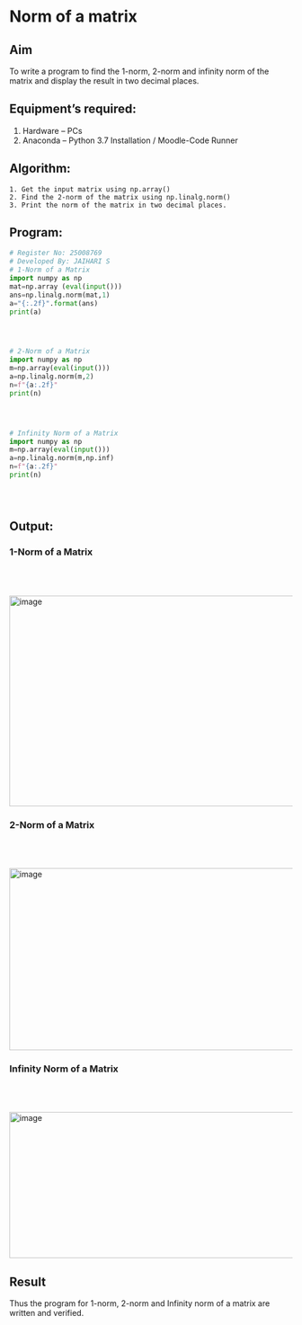 # Norm of a matrix
## Aim
To write a program to find the 1-norm, 2-norm and infinity norm of the matrix and display the result in two decimal places.
## Equipment’s required:
1.	Hardware – PCs
2.	Anaconda – Python 3.7 Installation / Moodle-Code Runner
## Algorithm:
	1. Get the input matrix using np.array()   
    2. Find the 2-norm of the matrix using np.linalg.norm()
	3. Print the norm of the matrix in two decimal places.
## Program:
```Python
# Register No: 25008769
# Developed By: JAIHARI S
# 1-Norm of a Matrix
import numpy as np
mat=np.array (eval(input()))
ans=np.linalg.norm(mat,1)
a="{:.2f}".format(ans)
print(a)




# 2-Norm of a Matrix
import numpy as np
m=np.array(eval(input()))
a=np.linalg.norm(m,2)
n=f"{a:.2f}"
print(n)




# Infinity Norm of a Matrix
import numpy as np
m=np.array(eval(input()))
a=np.linalg.norm(m,np.inf)
n=f"{a:.2f}"
print(n)





```
## Output:
### 1-Norm of a Matrix
<br>
<br>
<br>
<img width="1352" height="375" alt="image" src="https://github.com/user-attachments/assets/a57b36dc-1f2f-4f9d-af4f-8be0cd7de754" />

### 2-Norm of a Matrix
<br>
<br>
<br>
<img width="863" height="324" alt="image" src="https://github.com/user-attachments/assets/069fe127-0be0-4b78-b7f9-ffa6f3133bbf" />

### Infinity Norm of a Matrix
<br>
<br>
<br>
<img width="775" height="260" alt="image" src="https://github.com/user-attachments/assets/b896101d-eb1d-446a-b4b8-aeee17f844f9" />

## Result
Thus the program for 1-norm, 2-norm and Infinity norm of a matrix are written and verified.
